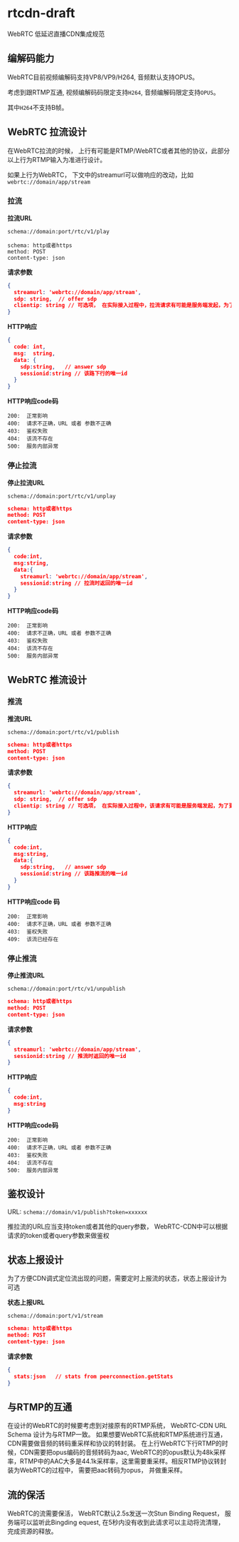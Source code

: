 # rtcdn-draft


WebRTC 低延迟直播CDN集成规范



## 编解码能力

WebRTC目前视频编解码支持VP8/VP9/H264,  音频默认支持OPUS。

考虑到跟RTMP互通, 视频编解码码限定支持`H264`, 音频编解码限定支持`OPUS`。

其中`H264`不支持B帧。


## WebRTC 拉流设计

在WebRTC拉流的时候， 上行有可能是RTMP/WebRTC或者其他的协议，此部分以上行为RTMP输入为准进行设计。

如果上行为WebRTC， 下文中的streamurl可以做响应的改动，比如`webrtc://domain/app/stream`


### 拉流

**拉流URL**

`schema://domain:port/rtc/v1/play`

```
schema: http或者https
method: POST
content-type: json
```

**请求参数**


```json
{
  streamurl: 'webrtc://domain/app/stream',
  sdp: string,  // offer sdp
  clientip: string // 可选项， 在实际接入过程中，拉流请求有可能是服务端发起，为了更好的做就近调度，可以把客户端的ip地址当做参数，如果没有此clientip参数，CDN放可以用请求方的ip来做就近接入。
}
```



**HTTP响应**

```json
{
  code: int,
  msg:  string,
  data: {
    sdp:string,   // answer sdp 
    sessionid:string // 该路下行的唯一id
  }
}
```

**HTTP响应code码**

```
200:  正常影响
400:  请求不正确，URL 或者 参数不正确
403:  鉴权失败
404:  该流不存在
500:  服务内部异常  
```


### 停止拉流


**停止拉流URL**

`schema://domain:port/rtc/v1/unplay`

```json
schema: http或者https
method: POST
content-type: json
```


**请求参数**


```json
{
  code:int,
  msg:string,
  data:{
    streamurl: 'webrtc://domain/app/stream',
    sessionid:string // 拉流时返回的唯一id
  }
}
```

**HTTP响应code码**

```
200:  正常影响
400:  请求不正确，URL 或者 参数不正确
403:  鉴权失败
404:  该流不存在
500:  服务内部异常  
```




## WebRTC 推流设计


### 推流


**推流URL**


`schema://domain:port/rtc/v1/publish`

```json
schema: http或者https
method: POST
content-type: json
```


**请求参数**


```json
{
  streamurl: 'webrtc://domain/app/stream',
  sdp: string,  // offer sdp
  clientip: string // 可选项， 在实际接入过程中，该请求有可能是服务端发起，为了更好的做就近调度，可以把客户端的ip地址当做参数，如果没有此clientip参数，CDN放可以用请求方的ip来做就近接入。
}
```


**HTTP响应**

```json
{
  code:int,
  msg:string,
  data:{
    sdp:string,   // answer sdp 
    sessionid:string // 该路推流的唯一id
  }
}
```


**HTTP响应code 码**


```
200:  正常影响
400:  请求不正确，URL 或者 参数不正确
403:  鉴权失败
409:  该流已经存在  
```




### 停止推流


**停止推流URL**

`schema://domain:port/rtc/v1/unpublish`

```json
schema: http或者https
method: POST
content-type: json
```


**请求参数**


```json
{
  streamurl: 'webrtc://domain/app/stream',
  sessionid:string // 推流时返回的唯一id
}
```


**HTTP响应**

```json
{
  code:int,
  msg:string
}
```

**HTTP响应code码**

```
200:  正常影响
400:  请求不正确，URL 或者 参数不正确
403:  鉴权失败
404:  该流不存在
500:  服务内部异常  
```



## 鉴权设计

URL: `schema://domain/v1/publish?token=xxxxxx`

推拉流的URL应当支持token或者其他的query参数， WebRTC-CDN中可以根据请求的token或者query参数来做鉴权




## 状态上报设计


为了方便CDN调式定位流出现的问题，需要定时上报流的状态，状态上报设计为可选


**状态上报URL**

`schema://domain:port/v1/stream`


```json
schema: http或者https
method: POST
content-type: json
```


**请求参数**


```json
{
  stats:json   // stats from peerconnection.getStats
}
```


## 与RTMP的互通

在设计的WebRTC的时候要考虑到对接原有的RTMP系统， WebRTC-CDN URL Schema 设计为与RTMP一致。 如果想要WebRTC系统和RTMP系统进行互通，CDN需要做音频的转码重采样和协议的转封装。
在上行WebRTC下行RTMP的时候，CDN需要把opus编码的音频转码为aac, WebRTC的的opus默认为48k采样率，RTMP中的AAC大多是44.1k采样率，这里需要重采样。相反RTMP协议转封装为WebRTC的过程中，
需要把aac转码为opus， 并做重采样。


## 流的保活

WebRTC的流需要保活， WebRTC默认2.5s发送一次Stun Binding Request， 服务端可以监听此Bingding equest,  在5秒内没有收到此请求可以主动将流清理， 完成资源的释放。


 

